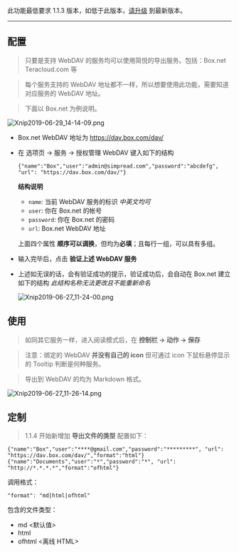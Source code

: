 此功能最低要求 1.1.3 版本，如低于此版本，[请升级](https://simpread.pro) 到最新版本。
***

配置
---
> 只要是支持 WebDAV 的服务均可以使用简悦的导出服务。包括：Box.net Teracloud.com 等

> 每个服务支持的 WebDAV 地址都不一样，所以想要使用此功能，需要知道对应服务的 WebDAV 地址。

> 下面以 Box.net 为例说明。

![Xnip2019-06-29_14-14-09.png](https://i.loli.net/2019/06/29/5d1701bae47fd92999.png)

- Box.net WebDAV 地址为 https://dav.box.com/dav/

- 在 选项页 → 服务 → 授权管理 WebDAV 键入如下的结构

  ```
  {"name":"Box","user":"admin@simpread.com","password":"abcdefg", "url": "https://dav.box.com/dav/"}
  ```
  **结构说明**

  * `name`: 当前 WebDAV 服务的标识 _中英文均可_
  * `user`: 你在 Box.net 的帐号
  * `password`: 你在 Box.net 的密码
  * `url`: Box.net WebDAV 地址

  上面四个属性 **顺序可以调换**，但均为**必填**；且每行一组，可以具有多组。

- 输入完毕后，点击 **验证上述 WebDAV 服务**

- 上述如无误的话，会有验证成功的提示，验证成功后，会自动在 Box.net 建立如下的结构 _此结构名称无法更改且不能重新命名_

  ![Xnip2019-06-27_11-24-00.png](https://i.loli.net/2019/06/27/5d1436d829b1d87303.png)


使用
--

> 如同其它服务一样，进入阅读模式后，在 **控制栏 → 动作 → 保存**

> 注意：绑定的 WebDAV **并没有自己的 icon** 但可通过 icon 下鼠标悬停显示的 Tooltip 判断是何种服务。

> 导出到 WebDAV 的均为 Markdown 格式。

![Xnip2019-06-27_11-26-14.png](https://i.loli.net/2019/06/27/5d1437d6c7d9e94788.png)

定制
--

> 1.1.4 开始新增加 **导出文件的类型** 配置如下：

```
{"name":"Box","user":"****@gmail.com","password":"*********", "url": "https://dav.box.com/dav/","format":"html"}
{"name":"Documents","user":"*","password":"*", "url": "http://*.*.*.*","format":"ofhtml"}
```

调用格式：

```
"format": "md|html|ofhtml"
```

包含的文件类型：

- md <默认值>
- html
- ofhtml <离线 HTML>